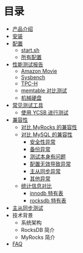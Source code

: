 # 目录

- [产品介绍](README.md)
- [安装](installation.md)
- [配置](config_summary.md)
    * [start.sh](config_read_write.md)
    * [所有配置](full_config_options.md)
- [性能测试报告](benchmarks.md)
    * [Amazon Movie](amazon_movie_reviews_benchmark.md)
    * [Sysbench](benchmark_sysbench.md)
    * [TPC-H](benchmark_tpch.md)
    * [memtable 对比测试](benchmark_memtable.md)
    * [机械硬盘](hdd_benchmark.md)
- [常见测试工具](benchmark_tools.md)
    * [使用 YCSB 进行测试](benchmark_tool_ycsb.md)
- [兼容性](compatibility.md)
    * [对比 MyRocks 的兼容性](compatibility_myrocks_v2.md)
    * [对比 MySQL 的兼容性](compatibility_mysql.md)
      * [安全性异常](compatibility_mysql_security.md)
      * [备份异常](compatibility_mysql_backup.md)
      * [测试本身有问题](compatibility_mysql_testcase_error.md)
      * [配置无效导致异常](compatibility_mysql_conf.md)
      * [主从同步异常](compatibility_mysql_repl.md)
      * [其他异常](compatibility_mysql_others.md)
    * [统计信息对比](compatibility_mysql_schema.md)
      * [innodb 特有表](compatibility_mysql_schema_innodb.md)
      * [rocksdb 特有表](compatibility_mysql_schema_rocksdb.md)
- [主从同步测试](replication.md)
- 技术背景
    * 系统架构
    * RocksDB 简介
    * MyRocks 简介
- [FAQ](FAQ.md)
